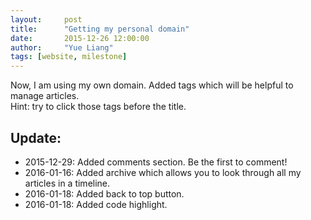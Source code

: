 ```yaml
---
layout:     post
title:      "Getting my personal domain"
date:       2015-12-26 12:00:00
author:     "Yue Liang"
tags: [website, milestone]
---
```


<p>
	Now, I am using my own domain. Added tags which will be helpful to manage articles.<br>
	Hint: try to click those tags before the title.
</p>

<h2 class="section-heading">Update: </h2>
<ul>
	<li>2015-12-29: Added comments section. Be the first to comment!</li>
	<li>2016-01-16: Added archive which allows you to look through all my articles in a timeline.</li>
	<li>2016-01-18: Added back to top button.</li>
	<li>2016-01-18: Added code highlight.</li>
</ul>